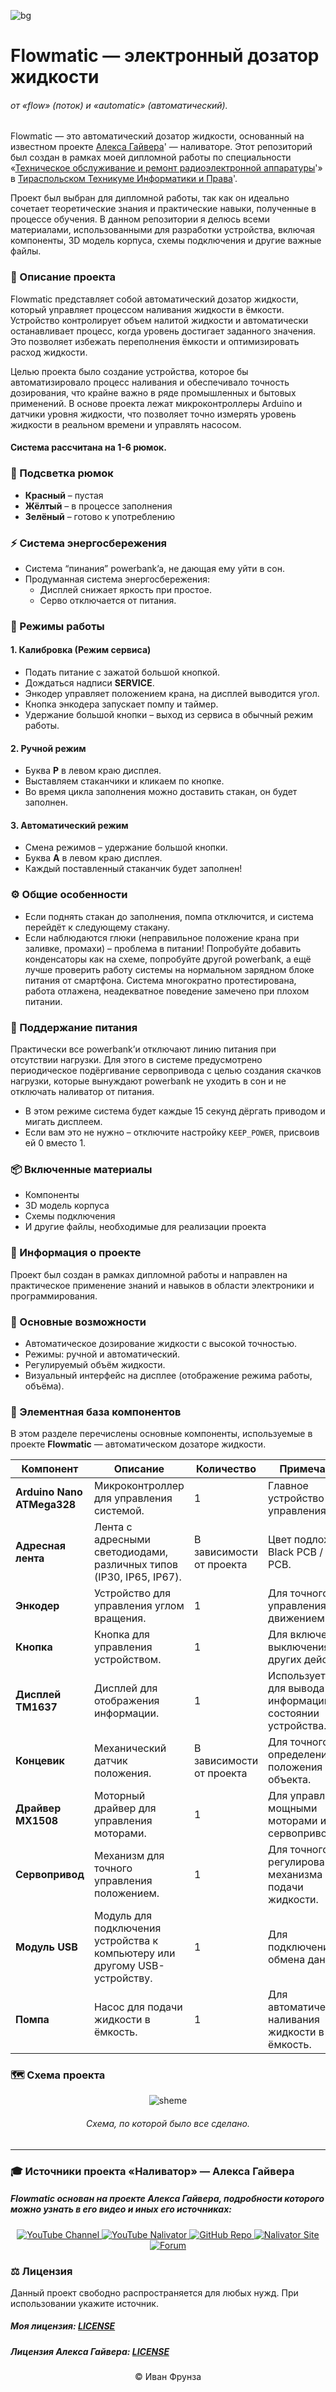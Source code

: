 <!-- фото проекта -->
![bg](https://github.com/love-angelll/Flowmatic/blob/main/img/bg.png )
# Flowmatic — электронный дозатор жидкости 
###### от «flow» (поток) и «automatic» (автоматический).  

Flowmatic — это автоматический дозатор жидкости, основанный на известном проекте [Алекса Гайвера](https://www.google.com/url?sa=t&source=web&rct=j&opi=89978449&url=https://alexgyver.ru/about_gyver/&ved=2ahUKEwi2q-HMqdOLAxXq9QIHHc0FFR0QFnoECCYQAQ&usg=AOvVaw1rDqv2uakHtufNj98641UN)' — наливаторе. Этот репозиторий был создан в рамках моей дипломной работы по специальности «[Техническое обслуживание и ремонт радиоэлектронной аппаратуры](https://www.google.com/url?sa=t&source=web&rct=j&opi=89978449&url=http://ttiip.ru/technik_2110202.html&ved=2ahUKEwibq_acqdOLAxUN-AIHHZ_fA44QFnoECB0QAQ&usg=AOvVaw1QHKlo13XkNP1YWU1fiTzu )'» в [Тираспольском Техникуме Информатики и Права](https://ttiip.ru/index.php)'.

Проект был выбран для дипломной работы, так как он идеально сочетает теоретические знания и практические навыки, полученные в процессе обучения. В данном репозитории я делюсь всеми материалами, использованными для разработки устройства, включая компоненты, 3D модель корпуса, схемы подключения и другие важные файлы.

### 📃 Описание проекта

Flowmatic представляет собой автоматический дозатор жидкости, который управляет процессом наливания жидкости в ёмкости. Устройство контролирует объем налитой жидкости и автоматически останавливает процесс, когда уровень достигает заданного значения. Это позволяет избежать переполнения ёмкости и оптимизировать расход жидкости.

Целью проекта было создание устройства, которое бы автоматизировало процесс наливания и обеспечивало точность дозирования, что крайне важно в ряде промышленных и бытовых применений. В основе проекта лежат микроконтроллеры Arduino и датчики уровня жидкости, что позволяет точно измерять уровень жидкости в реальном времени и управлять насосом.

#### Система рассчитана на 1-6 рюмок.

### 🌈 Подсветка рюмок

- **Красный** – пустая
- **Жёлтый** – в процессе заполнения
- **Зелёный** – готово к употреблению

### ⚡ Система энергосбережения

- Система “пинания” powerbank’a, не дающая ему уйти в сон.
- Продуманная система энергосбережения:
  - Дисплей снижает яркость при простое.
  - Серво отключается от питания.

### 🔧 Режимы работы

#### 1. **Калибровка (Режим сервиса)**

- Подать питание с зажатой большой кнопкой.
- Дождаться надписи **SERVICE**.
- Энкодер управляет положением крана, на дисплей выводится угол.
- Кнопка энкодера запускает помпу и таймер.
- Удержание большой кнопки – выход из сервиса в обычный режим работы.

#### 2. **Ручной режим**

- Буква **Р** в левом краю дисплея.
- Выставляем стаканчики и кликаем по кнопке.
- Во время цикла заполнения можно доставить стакан, он будет заполнен.

#### 3. **Автоматический режим**

- Смена режимов – удержание большой кнопки.
- Буква **А** в левом краю дисплея.
- Каждый поставленный стаканчик будет заполнен!

### ⚙️ Общие особенности

- Если поднять стакан до заполнения, помпа отключится, и система перейдёт к следующему стакану.
- Если наблюдаются глюки (неправильное положение крана при заливке, промахи) – проблема в питании! Попробуйте добавить конденсаторы как на схеме, попробуйте другой powerbank, а ещё лучше проверить работу системы на нормальном зарядном блоке питания от смартфона. Система многократно протестирована, работа отлажена, неадекватное поведение замечено при плохом питании.

### 🔋 Поддержание питания

Практически все powerbank’и отключают линию питания при отсутствии нагрузки. Для этого в системе предусмотрено периодическое подёргивание сервопривода с целью создания скачков нагрузки, которые вынуждают powerbank не уходить в сон и не отключать наливатор от питания.

- В этом режиме система будет каждые 15 секунд дёргать приводом и мигать дисплеем.
- Если вам это не нужно – отключите настройку `KEEP_POWER`, присвоив ей 0 вместо 1.

### 📦 Включенные материалы

- Компоненты
- 3D модель корпуса
- Схемы подключения
- И другие файлы, необходимые для реализации проекта

### 📅 Информация о проекте

Проект был создан в рамках дипломной работы и направлен на практическое применение знаний и навыков в области электроники и программирования.

### 🔧 Основные возможности

- Автоматическое дозирование жидкости с высокой точностью.
- Режимы: ручной и автоматический.
- Регулируемый объём жидкости.
- Визуальный интерфейс на дисплее (отображение режима работы, объёма).

### 🧰 Элементная база компонентов

В этом разделе перечислены основные компоненты, используемые в проекте **Flowmatic** — автоматическом дозаторе жидкости.

| **Компонент**                 | **Описание**                                                                 | **Количество**  | **Примечания**                                                 |
|-------------------------------|-----------------------------------------------------------------------------|-----------------|--------------------------------------------------------------|
| **Arduino Nano ATMega328**     | Микроконтроллер для управления системой.                                      | 1               | Главное устройство управления.                                |
| **Адресная лента**             | Лента с адресными светодиодами, различных типов (IP30, IP65, IP67).           | В зависимости от проекта | Цвет подложки: Black PCB / White PCB.                         |
| **Энкодер**                    | Устройство для управления углом вращения.                                    | 1               | Для точного управления движением.                             |
| **Кнопка**                     | Кнопка для управления устройством.                                           | 1               | Для включения/выключения или других действий.                  |
| **Дисплей TM1637**             | Дисплей для отображения информации.                                          | 1               | Используется для вывода информации о состоянии устройства.     |
| **Концевик**                   | Механический датчик положения.                                               | В зависимости от проекта               | Для точного определения положения объекта.                     |
| **Драйвер MX1508**             | Моторный драйвер для управления моторами.                                    | 1               | Для управления мощными моторами или сервоприводами.            |
| **Сервопривод**                | Механизм для точного управления положением.                                 | 1               | Для точного регулирования механизма или подачи жидкости.       |
| **Модуль USB**                 | Модуль для подключения устройства к компьютеру или другому USB-устройству.   | 1               | Для подключения и обмена данными.                              |
| **Помпа**                      | Насос для подачи жидкости в ёмкость.                                         | 1               | Для автоматического наливания жидкости в ёмкость.              |


### 🗺️ Схема проекта

<div align="center">
  <img src="https://github.com/love-angelll/Flowmatic/blob/main/Project%20Files/sheme.jpg" alt="sheme">
  <h6>Схема, по которой было все сделано.</h6>
</div> 

<!--
### 📷 Фото моего готового проекта

![Карусель](https://github.com/love-angelll/Flowmatic/blob/main/Project%20Files/sheme.jpg) 
-->


<!-- Официальные источники и лицензия -->

---

### 🎓 Источники проекта «Наливатор» — Алекса Гайвера

##### Flowmatic основан на проекте Алекса Гайвера, подробности которого можно узнать в его видео и иных его источниках:


<div align="center">
  <a href="https://youtube.com/@alexgyvershow" target="_blank">
    <img src="https://img.shields.io/badge/YouTube-Канал-red?style=for-the-badge&logo=youtube" alt="YouTube Channel">
  </a>
  
  <a href="https://www.youtube.com/watch?v=VNx4pFdzfI4" target="_blank">
    <img src="https://img.shields.io/badge/YouTube-Наливатор-red?style=for-the-badge&logo=youtube" alt="YouTube Nalivator">
  </a>
  
  <a href="https://github.com/AlexGyver/GyverDrink/" target="_blank">
    <img src="https://img.shields.io/badge/GitHub-Проект-black?style=for-the-badge&logo=github" alt="GitHub Repo">
  </a>

  <a href="https://alexgyver.ru/gyverdrink/" target="_blank">
    <img src="https://img.shields.io/badge/Site-Наливатор-blue?style=for-the-badge&logo=google-chrome" alt="Nalivator Site">
  </a>
  
  <a href="https://community.alexgyver.ru/threads/der-nalivator-modificirovannaja-versija-gyverdrink.4021/" target="_blank">
    <img src="https://img.shields.io/badge/Forum-Обсуждение-blue?style=for-the-badge&logo=google-chrome" alt="Forum">
  </a>
</div>

### ⚖️ Лицензия

Данный проект свободно распространяется для любых нужд. При использовании укажите источник.

##### Моя лицензия: [LICENSE](LICENSE)
##### Лицензия Алекса Гайвера: [LICENSE](https://github.com/AlexGyver/GyverDrink/blob/master/LICENSE)

<!-- Конец README.md -->
<p align="center">
  © Иван Фрунза
</p>


















<!--
1. **Микроконтроллер** – Arduino Nano  
2. **Адресная светодиодная лента** – WS2812B  
3. **Энкодер** – KY-040 (для выбора режимов)  
4. **Кнопка** – тактовая кнопка 12×12 мм (для подтверждения выбора)  
5. **Дисплей** – TM1637 или OLED 0.96" (для отображения информации)  
6. **Реле** – 4-канальное реле 5 В (управление насосами)  
7. **Блок питания** – 12 В, 5 А  
8. **DC-DC преобразователь** – 12 В → 5 В (для питания Arduino и других компонентов)  

### 🔩 Механические и гидравлические части  
9. **Перистальтический насос** – 12 В (4 шт.)  
10. **Силиконовые трубки** – внутренний диаметр 4-6 мм  
11. **Клапаны обратные** – предотвращают обратный поток жидкости  
12. **Корпус** – изготовленный из акрила, пластика или дерева  
13. **Держатели и крепления** – для фиксации компонентов  

### ⚙️ Дополнительно  
14. **Проводка и разъёмы** – соединительные провода, клеммы, клеммные колодки  
15. **Программное обеспечение** – код на Arduino (C++)  
16. **Корпус** – для установки всех компонентов
-->


